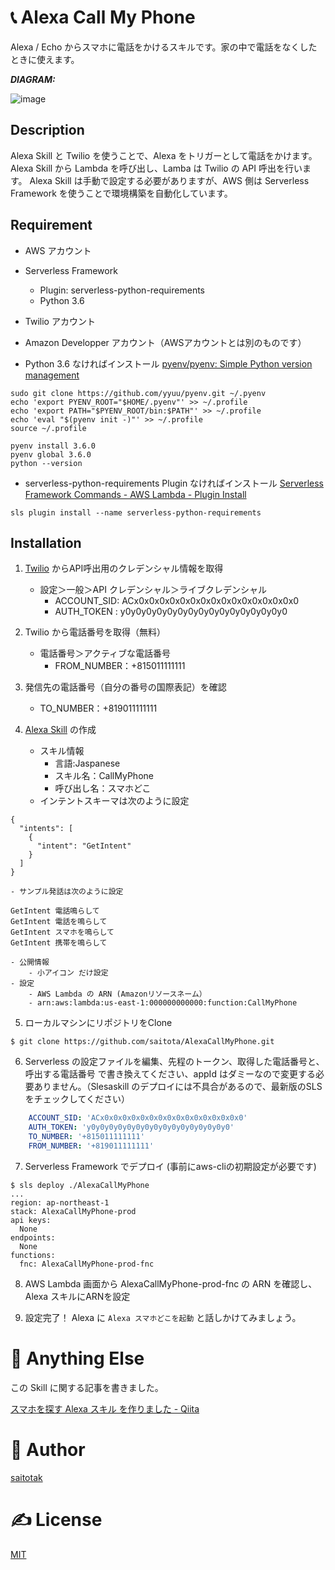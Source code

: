﻿# 📞 Alexa Call My Phone
Alexa / Echo からスマホに電話をかけるスキルです。家の中で電話をなくしたときに使えます。

***DIAGRAM:***

![image](https://user-images.githubusercontent.com/1152469/36060398-39e944fa-0e8c-11e8-849f-ed2c9b1830a9.png)


## Description
Alexa Skill と Twilio を使うことで、Alexa をトリガーとして電話をかけます。Alexa Skill から Lambda を呼び出し、Lamba は Twilio の API 呼出を行います。
Alexa Skill は手動で設定する必要がありますが、AWS 側は Serverless Framework を使うことで環境構築を自動化しています。

## Requirement
- AWS アカウント
- Serverless Framework
    - Plugin: serverless-python-requirements
    - Python 3.6
- Twilio アカウント
- Amazon Developper アカウント（AWSアカウントとは別のものです）

- Python 3.6 なければインストール
[pyenv/pyenv: Simple Python version management](https://github.com/pyenv/pyenv)
```
sudo git clone https://github.com/yyuu/pyenv.git ~/.pyenv
echo 'export PYENV_ROOT="$HOME/.pyenv"' >> ~/.profile
echo 'export PATH="$PYENV_ROOT/bin:$PATH"' >> ~/.profile
echo 'eval "$(pyenv init -)"' >> ~/.profile
source ~/.profile

pyenv install 3.6.0
pyenv global 3.6.0
python --version
```
- serverless-python-requirements Plugin なければインストール
[Serverless Framework Commands - AWS Lambda - Plugin Install](https://serverless.com/framework/docs/providers/aws/cli-reference/plugin-install/)
```
sls plugin install --name serverless-python-requirements
```

## Installation
1. [Twilio](https://jp.twilio.com/console) からAPI呼出用のクレデンシャル情報を取得
    - 設定＞一般＞API クレデンシャル＞ライブクレデンシャル
        - ACCOUNT_SID: ACx0x0x0x0x0x0x0x0x0x0x0x0x0x0x0x0
        - AUTH_TOKEN : y0y0y0y0y0y0y0y0y0y0y0y0y0y0y0y0
2. Twilio から電話番号を取得（無料）
    - 電話番号＞アクティブな電話番号
        - FROM_NUMBER：+815011111111 
3. 発信先の電話番号（自分の番号の国際表記）を確認
    - TO_NUMBER：+819011111111 

4. [Alexa Skill](https://developer.amazon.com/alexacreator/) の作成
    - スキル情報
        - 言語:Jaspanese
        - スキル名：CallMyPhone
        - 呼び出し名：スマホどこ
    - インテントスキーマは次のように設定
```setting_インテントスキーマ
{
  "intents": [
    {
      "intent": "GetIntent"
    }
  ]
}
```
    - サンプル発話は次のように設定
```setting_サンプル発話
GetIntent 電話鳴らして
GetIntent 電話を鳴らして
GetIntent スマホを鳴らして
GetIntent 携帯を鳴らして
```
    - 公開情報
        - 小アイコン だけ設定
    - 設定
        - AWS Lambda の ARN (Amazonリソースネーム）
        - arn:aws:lambda:us-east-1:000000000000:function:CallMyPhone

5. ローカルマシンにリポジトリをClone
```
$ git clone https://github.com/saitota/AlexaCallMyPhone.git
```

6. Serverless の設定ファイルを編集、先程のトークン、取得した電話番号と、呼出する電話番号 で書き換えてください、appId はダミーなので変更する必要ありません。（Slesaskill のデプロイには不具合があるので、最新版のSLSをチェックしてください）
``` sererless.yml
    ACCOUNT_SID: 'ACx0x0x0x0x0x0x0x0x0x0x0x0x0x0x0x0'
    AUTH_TOKEN: 'y0y0y0y0y0y0y0y0y0y0y0y0y0y0y0y0'
    TO_NUMBER: '+815011111111'
    FROM_NUMBER: '+819011111111'
```

7. Serverless Framework でデプロイ (事前にaws-cliの初期設定が必要です)
```
$ sls deploy ./AlexaCallMyPhone
...
region: ap-northeast-1
stack: AlexaCallMyPhone-prod
api keys:
  None
endpoints:
  None
functions:
  fnc: AlexaCallMyPhone-prod-fnc
```

8. AWS Lambda 画面から AlexaCallMyPhone-prod-fnc の ARN を確認し、Alexa スキルにARNを設定

9. 設定完了！ Alexa に `Alexa スマホどこを起動` と話しかけてみましょう。


# 🤔 Anything Else
この Skill に関する記事を書きました。

[スマホを探す Alexa スキル を作りました - Qiita](https://qiita.com/saitotak/items/4e9174d6cc560e47dd8b)

# 🐑 Author
[saitotak](https://qiita.com/saitotak)

# ✍ License
[MIT](./LICENSE)
